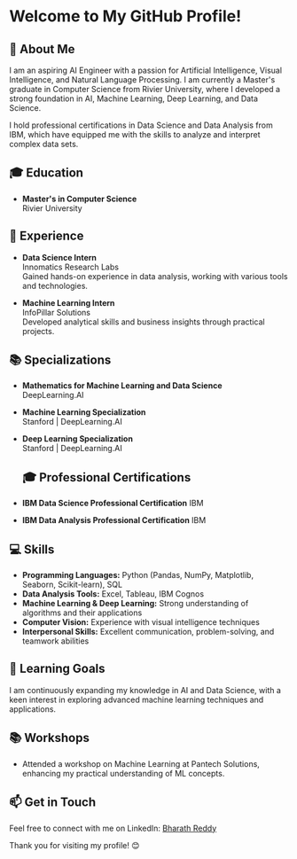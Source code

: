 # Welcome to My GitHub Profile!

## 👋 About Me
I am an aspiring AI Engineer with a passion for Artificial Intelligence, Visual Intelligence, and Natural Language Processing. I am currently a Master's graduate in Computer Science from Rivier University, where I developed a strong foundation in AI, Machine Learning, Deep Learning, and Data Science.

I hold professional certifications in Data Science and Data Analysis from IBM, which have equipped me with the skills to analyze and interpret complex data sets.

## 🎓 Education
- **Master's in Computer Science**  
  Rivier University

## 💼 Experience
- **Data Science Intern**  
  Innomatics Research Labs  
  Gained hands-on experience in data analysis, working with various tools and technologies.

- **Machine Learning Intern**  
  InfoPillar Solutions  
  Developed analytical skills and business insights through practical projects.

## 📚 Specializations
- **Mathematics for Machine Learning and Data Science**  
  DeepLearning.AI

- **Machine Learning Specialization**  
  Stanford | DeepLearning.AI

- **Deep Learning Specialization**  
  Stanford | DeepLearning.AI

  ## 🎓 Professional Certifications
- **IBM Data Science Professional Certification**
  IBM
- **IBM Data Analysis Professional Certification**
  IBM

## 💻 Skills
- **Programming Languages:** Python (Pandas, NumPy, Matplotlib, Seaborn, Scikit-learn), SQL
- **Data Analysis Tools:** Excel, Tableau, IBM Cognos
- **Machine Learning & Deep Learning:** Strong understanding of algorithms and their applications
- **Computer Vision:** Experience with visual intelligence techniques
- **Interpersonal Skills:** Excellent communication, problem-solving, and teamwork abilities

## 🌱 Learning Goals
I am continuously expanding my knowledge in AI and Data Science, with a keen interest in exploring advanced machine learning techniques and applications.

## 📚 Workshops
- Attended a workshop on Machine Learning at Pantech Solutions, enhancing my practical understanding of ML concepts.

## 📫 Get in Touch
Feel free to connect with me on LinkedIn: [Bharath Reddy](https://www.linkedin.com/in/bharath-reddy-2a753b1b8/)  

Thank you for visiting my profile! 😊
